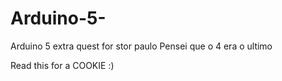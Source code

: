 # Arduino-5-
Arduino 5 extra quest for stor paulo Pensei que o 4 era o ultimo

Read this for a COOKIE :)
